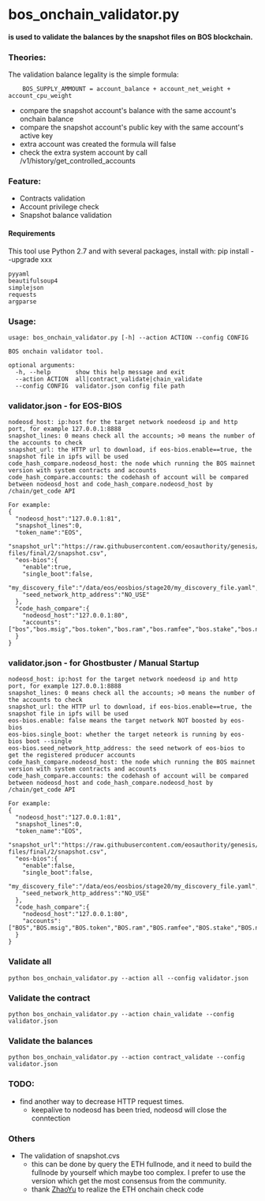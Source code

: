 # bos_onchain_validator.py 
#### is used to validate the balances by the snapshot files on BOS blockchain.

### Theories:
The validation balance legality is the simple formula:
```
    BOS_SUPPLY_AMMOUNT = account_balance + account_net_weight + account_cpu_weight
```
- compare the snapshot account's balance with the same account's onchain balance
- compare the snapshot account's public key with the same account's active key
- extra account was created the formula will false
- check the extra system account by call /v1/history/get_controlled_accounts

### Feature:
- Contracts validation
- Account privilege check
- Snapshot balance validation

#### Requirements
This tool use Python 2.7 and with several packages, install with: pip install --upgrade xxx
```
pyyaml
beautifulsoup4
simplejson
requests
argparse
```

### Usage:
```
usage: bos_onchain_validator.py [-h] --action ACTION --config CONFIG

BOS onchain validator tool.

optional arguments:
  -h, --help       show this help message and exit
  --action ACTION  all|contract_validate|chain_validate
  --config CONFIG  validator.json config file path
```

### validator.json - for EOS-BIOS
```
nodeosd_host: ip:host for the target network noedeosd ip and http port, for example 127.0.0.1:8888
snapshot_lines: 0 means check all the accounts; >0 means the number of the accounts to check
snapshot_url: the HTTP url to download, if eos-bios.enable==true, the snapshot file in ipfs will be used
code_hash_compare.nodeosd_host: the node which running the BOS mainnet version with system contracts and accounts
code_hash_compare.accounts: the codehash of account will be compared between nodeosd_host and code_hash_compare.nodeosd_host by /chain/get_code API

For example:
{
  "nodeosd_host":"127.0.0.1:81",
  "snapshot_lines":0,
  "token_name":"EOS",
  "snapshot_url":"https://raw.githubusercontent.com/eosauthority/genesis/master/snapshot-files/final/2/snapshot.csv",
  "eos-bios":{
    "enable":true,
    "single_boot":false,
    "my_discovery_file":"/data/eos/eosbios/stage20/my_discovery_file.yaml",
    "seed_network_http_address":"NO_USE"
  },
  "code_hash_compare":{
    "nodeosd_host":"127.0.0.1:80",
    "accounts":["bos","bos.msig","bos.token","bos.ram","bos.ramfee","bos.stake","bos.names","bos.saving","bos.bpay","bos.vpay"]
  }
}

```

### validator.json - for Ghostbuster / Manual Startup
```
nodeosd_host: ip:host for the target network noedeosd ip and http port, for example 127.0.0.1:8888
snapshot_lines: 0 means check all the accounts; >0 means the number of the accounts to check
snapshot_url: the HTTP url to download, if eos-bios.enable==true, the snapshot file in ipfs will be used
eos-bios.enable: false means the target network NOT boosted by eos-bios
eos-bios.single_boot: whether the target neteork is running by eos-bios boot --single
eos-bios.seed_network_http_address: the seed network of eos-bios to get the registered producer accounts
code_hash_compare.nodeosd_host: the node which running the BOS mainnet version with system contracts and accounts
code_hash_compare.accounts: the codehash of account will be compared between nodeosd_host and code_hash_compare.nodeosd_host by /chain/get_code API

For example:
{
  "nodeosd_host":"127.0.0.1:81",
  "snapshot_lines":0,
  "token_name":"EOS",
  "snapshot_url":"https://raw.githubusercontent.com/eosauthority/genesis/master/snapshot-files/final/2/snapshot.csv",
  "eos-bios":{
    "enable":false,
    "single_boot":false,
    "my_discovery_file":"/data/eos/eosbios/stage20/my_discovery_file.yaml",
    "seed_network_http_address":"NO_USE"
  },
  "code_hash_compare":{
    "nodeosd_host":"127.0.0.1:80",
    "accounts":["BOS","BOS.msig","BOS.token","BOS.ram","BOS.ramfee","BOS.stake","BOS.names","BOS.saving","BOS.bpay","BOS.vpay"]
  }
}
```

### Validate all
```
python bos_onchain_validator.py --action all --config validator.json
```

### Validate the contract
```
python bos_onchain_validator.py --action chain_validate --config validator.json
```

### Validate the balances
```
python bos_onchain_validator.py --action contract_validate --config validator.json
```

### TODO:
 - find another way to decrease HTTP request times. 
    - keepalive to nodeosd has been tried, nodeosd will close the conntection

### Others
 - The validation of snapshot.cvs
    - this can be done by query the ETH fullnode, and it need to build the fullnode by yourself which maybe too complex. I prefer to use the version which get the most consensus from the community.
    - thank [ZhaoYu](https://github.com/JohnnyZhao) to realize the ETH onchain check code


